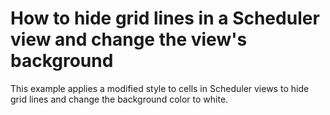 # How to hide grid lines in a Scheduler view and change the view's background


This example applies a modified style to cells in Scheduler views to hide grid lines and change the background color to white.

<br/>


